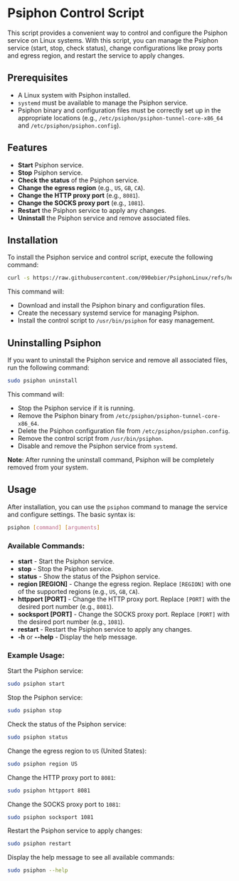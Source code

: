 # Psiphon Control Script

This script provides a convenient way to control and configure the Psiphon service on Linux systems. With this script, you can manage the Psiphon service (start, stop, check status), change configurations like proxy ports and egress region, and restart the service to apply changes.

## Prerequisites

- A Linux system with Psiphon installed.
- `systemd` must be available to manage the Psiphon service.
- Psiphon binary and configuration files must be correctly set up in the appropriate locations (e.g., `/etc/psiphon/psiphon-tunnel-core-x86_64` and `/etc/psiphon/psiphon.config`).

## Features

- **Start** Psiphon service.
- **Stop** Psiphon service.
- **Check the status** of the Psiphon service.
- **Change the egress region** (e.g., `US`, `GB`, `CA`).
- **Change the HTTP proxy port** (e.g., `8081`).
- **Change the SOCKS proxy port** (e.g., `1081`).
- **Restart** the Psiphon service to apply any changes.
- **Uninstall** the Psiphon service and remove associated files.

## Installation

To install the Psiphon service and control script, execute the following command:

```bash
curl -s https://raw.githubusercontent.com/090ebier/PsiphonLinux/refs/heads/main/plinstaller2.sh | sudo bash
```

This command will:

- Download and install the Psiphon binary and configuration files.
- Create the necessary systemd service for managing Psiphon.
- Install the control script to `/usr/bin/psiphon` for easy management.

## Uninstalling Psiphon

If you want to uninstall the Psiphon service and remove all associated files, run the following command:

```bash
sudo psiphon uninstall
```

This command will:

- Stop the Psiphon service if it is running.
- Remove the Psiphon binary from `/etc/psiphon/psiphon-tunnel-core-x86_64`.
- Delete the Psiphon configuration file from `/etc/psiphon/psiphon.config`.
- Remove the control script from `/usr/bin/psiphon`.
- Disable and remove the Psiphon service from `systemd`.

**Note**: After running the uninstall command, Psiphon will be completely removed from your system.

## Usage

After installation, you can use the `psiphon` command to manage the service and configure settings. The basic syntax is:

```bash
psiphon [command] [arguments]
```

### Available Commands:

- **start** - Start the Psiphon service.
- **stop** - Stop the Psiphon service.
- **status** - Show the status of the Psiphon service.
- **region [REGION]** - Change the egress region. Replace `[REGION]` with one of the supported regions (e.g., `US`, `GB`, `CA`).
- **httpport [PORT]** - Change the HTTP proxy port. Replace `[PORT]` with the desired port number (e.g., `8081`).
- **socksport [PORT]** - Change the SOCKS proxy port. Replace `[PORT]` with the desired port number (e.g., `1081`).
- **restart** - Restart the Psiphon service to apply any changes.
- **-h** or **--help** - Display the help message.

### Example Usage:

Start the Psiphon service:

```bash
sudo psiphon start
```

Stop the Psiphon service:

```bash
sudo psiphon stop
```

Check the status of the Psiphon service:

```bash
sudo psiphon status
```

Change the egress region to `US` (United States):

```bash
sudo psiphon region US
```

Change the HTTP proxy port to `8081`:

```bash
sudo psiphon httpport 8081
```

Change the SOCKS proxy port to `1081`:

```bash
sudo psiphon socksport 1081
```

Restart the Psiphon service to apply changes:

```bash
sudo psiphon restart
```

Display the help message to see all available commands:

```bash
sudo psiphon --help
